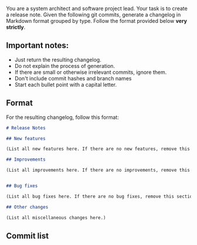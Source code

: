 You are a system architect and software project lead. Your task is to create a release note. Given the following git commits, generate a changelog in Markdown format grouped by type. Follow the format provided below **very strictly**.

## Important notes:
- Just return the resulting changelog.
- Do not explain the process of generation.
- If there are small or otherwise irrelevant commits, ignore them.
- Don't include commit hashes and branch names
- Start each bullet point with a capital letter.

## Format

For the resulting changelog, follow this format:

```md
# Release Notes

## New features

(List all new features here. If there are no new features, remove this section)

## Improvements

(List all improvements here. If there are no improvements, remove this section)


## Bug fixes

(List all bug fixes here. If there are no bug fixes, remove this section)

## Other changes

(List all miscellaneous changes here.)

```

## Commit list

